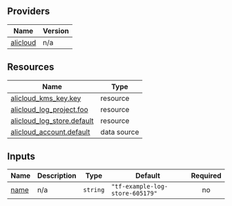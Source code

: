 <!-- BEGIN_TF_DOCS -->
## Providers

| Name | Version |
|------|---------|
| <a name="provider_alicloud"></a> [alicloud](#provider\_alicloud) | n/a |

## Resources

| Name | Type |
|------|------|
| [alicloud_kms_key.key](https://registry.terraform.io/providers/hashicorp/alicloud/latest/docs/resources/kms_key) | resource |
| [alicloud_log_project.foo](https://registry.terraform.io/providers/hashicorp/alicloud/latest/docs/resources/log_project) | resource |
| [alicloud_log_store.default](https://registry.terraform.io/providers/hashicorp/alicloud/latest/docs/resources/log_store) | resource |
| [alicloud_account.default](https://registry.terraform.io/providers/hashicorp/alicloud/latest/docs/data-sources/account) | data source |

## Inputs

| Name | Description | Type | Default | Required |
|------|-------------|------|---------|:--------:|
| <a name="input_name"></a> [name](#input\_name) | n/a | `string` | `"tf-example-log-store-605179"` | no |
<!-- END_TF_DOCS -->    